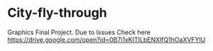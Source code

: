 # City-fly-through
Graphics Final Project. Due to Issues Check here https://drive.google.com/open?id=0B7i1xKITILbENXlfQ1hOaXVFYlU
